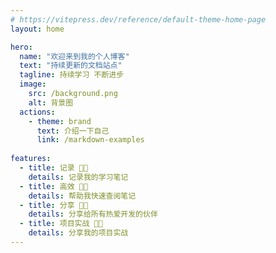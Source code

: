```yaml
---
# https://vitepress.dev/reference/default-theme-home-page
layout: home

hero:
  name: "欢迎来到我的个人博客"
  text: "持续更新的文档站点"
  tagline: 持续学习 不断进步
  image:
    src: /background.png
    alt: 背景图
  actions:
    - theme: brand
      text: 介绍一下自己
      link: /markdown-examples
      
features:
  - title: 记录 🎉🎉
    details: 记录我的学习笔记
  - title: 高效 🎉🎉
    details: 帮助我快速查阅笔记
  - title: 分享 🎉🎉
    details: 分享给所有热爱开发的伙伴
  - title: 项目实战 🎉🎉
    details: 分享我的项目实战
---
```


